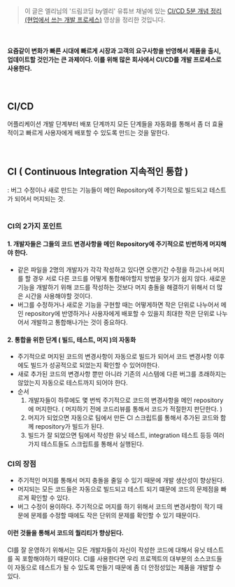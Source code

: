 > 이 글은 엘리님의 '드림코딩 by엘리' 유튜브 채널에 있는 [CI/CD 5분 개념 정리 (현업에서 쓰는 개발 프로세스)](https://www.youtube.com/watch?v=0Emq5FypiMM&t=126s) 영상을 정리한 것입니다.

<br/>

#### 요즘같이 변화가 빠른 시대에 빠르게 시장과 고객의 요구사항을 반영해서 제품을 출시, 업데이트할 것인가는 큰 과제이다. 이를 위해 많은 회사에서 CI/CD를 개발 프로세스로 사용한다.

<br/>

## CI/CD
어플리케이션 개발 단계부터 배포 단계까지 모든 단계들을 자동화를 통해서 좀 더 효율적이고 빠르게 사용자에게 배포할 수 있도록 만드는 것을 말한다.
<br/><br/><br/>

## CI ( Continuous Integration 지속적인 통합 )
: 버그 수정이나 새로 만드는 기능들이 메인 Repository에 주기적으로 빌드되고 테스트가 되어서 머지되는 것.
<br/><br/>

### CI의 2가지 포인트
#### 1. 개발자들은 그들의 코드 변경사항을 메인 Repository에 주기적으로 빈번하게 머지해야 한다.
- 같은 파일을 2명의 개발자가 각각 작성하고 있다면 오랜기간 수정을 하고나서 머지를 할 경우 서로 다른 코드를 어떻게 통합해야할지 방법을 찾기가 쉽지 않다.
  새로운 기능을 개발하기 위해 코드를 작성하는 것보다 머지 충돌을 해결하기 위해서 더 많은 시간을 사용해야할 것이다.
- 버그를 수정하거나 새로운 기능을 구현할 때는 어떻게하면 작은 단위로 나누어서 메인 repository에 반영하거나 사용자에게 배포할 수 있을지
  최대한 작은 단위로 나누어서 개발하고 통합해나가는 것이 중요하다.
#### 2. 통합을 위한 단계 ( 빌드, 테스트, 머지 )의 자동화
- 주기적으로 머지된 코드의 변경사항이 자동으로 빌드가 되어서 코드 변경사항 이후에도 빌드가 성공적으로 되었는지 확인할 수 있어야한다.
- 새로 추가된 코드의 변경사항 뿐만 아니라 기존의 시스템에 다른 버그를 초래하지는 않았는지 자동으로 테스트까지 되어야 한다.
- 순서
  1. 개발자들이 하루에도 몇 번씩 주기적으로 코드의 변경사항을 메인 repository에 머지한다. ( 머지하기 전에 코드리뷰를 통해서 코드가 적절한지 판단한다. )
  2. 머지가 되었으면 자동으로 팀에서 만든 CI 스크립트를 통해서 추가된 코드와 함께 repository가 빌드가 된다.
  3. 빌드가 잘 되었으면 팀에서 작성한 유닛 테스트, integration 테스트 등등 여러가지 테스트들도 스크립트를 통해서 실행된다.

### CI의 장점
- 주기적인 머지를 통해서 머지 충돌을 줄일 수 있기 때문에 개발 생산성이 향상된다.
- 머지되는 모든 코드들은 자동으로 빌드되고 테스트 되기 떄문에 코드의 문제점을 빠르게 확인할 수 있다.
- 버그 수정이 용이하다. 주기적으로 머지를 하기 위해서 코드의 변경사항이 작기 때문에 문제를 수정할 때에도 작은 단위의 문제를 확인할 수 있기 때문이다.
#### 이런 것들을 통해서 코드의 퀄리티가 향상된다.
CI를 잘 운영하기 위해서는 모든 개발자들이 자신이 작성한 코드에 대해서 유닛 테스트를 꼭 포함해야하기 때문이다. 
CI를 사용한다면 우리 프로젝트의 대부분의 소스코드들이 자동으로 테스트가 될 수 있도록 만들기 때문에 좀 더 안정성있는 제품을 개발할 수 있다.

